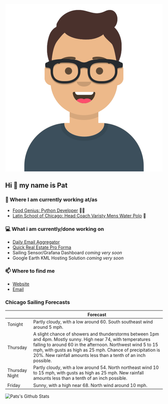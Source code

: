 [![Social banner for p-j-falconer](https://raw.githubusercontent.com/P-J-FALCONER/P-J-FALCONER/master/assets/avataaars.svg)](https://patfalconer.com/)
## Hi :wave: my name is Pat

### 💼 Where I am currently working at/as
- [Food Genius: Python Developer](https://getfoodgenius.com/) 🍔🐍
- [Latin School of Chicago: Head Coach Varisty Mens Water Polo](https://www.latinschool.org/) 🤽


### 💻 What i am currently/done working on
 - [Daily Email Aggregator](https://github.com/P-J-FALCONER/dott_daily_mail)
 - [Quick Real Estate Pro Forma](https://github.com/P-J-FALCONER/henry)
 - Sailing Sensor/Grafana Dashboard *coming very soon*
 - Google Earth KML Hosting Solution *coming very soon*

### 📫 Where to find me
 - [Website](https://patfalconer.com/)
 - [Email](mailto:patrick.j.falconer@gmail.com)


### Chicago Sailing Forecasts
|   | Forecast  |
|---|---|
| Tonight | Partly cloudy, with a low around 60. South southeast wind around 5 mph. |
| Thursday | A slight chance of showers and thunderstorms between 1pm and 4pm. Mostly sunny. High near 74, with temperatures falling to around 60 in the afternoon. Northwest wind 5 to 15 mph, with gusts as high as 25 mph. Chance of precipitation is 20%. New rainfall amounts less than a tenth of an inch possible. |
| Thursday Night | Partly cloudy, with a low around 54. North northeast wind 10 to 15 mph, with gusts as high as 25 mph. New rainfall amounts less than a tenth of an inch possible. |
| Friday | Sunny, with a high near 68. North wind around 10 mph. |

![Pats's Github Stats](https://github-readme-stats.vercel.app/api?username=p-j-falconer&show_icons=true&theme=radical)
